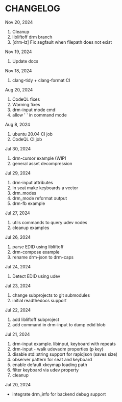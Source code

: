 # CHANGELOG

Nov 20, 2024

1. Cleanup
2. libliftoff drm branch
3. [drm-lz] Fix segfault when filepath does not exist

Nov 19, 2024

1. Update docs

Nov 18, 2024

1. clang-tidy + clang-format CI

Aug 20, 2024

1. CodeQL fixes
2. Warning fixes
3. drm-input mode cmd
4. allow ' ' in command mode

Aug 8, 2024

1. ubuntu 20.04 CI job
2. CodeQL CI job

Jul 30, 2024

1. drm-cursor example (WIP)
2. general asset decompression

Jul 29, 2024

1. drm-input attributes
2. In seat make keyboards a vector
3. drm_modes
4. drm_mode reformat output
5. drm-fb example

Jul 27, 2024

1. utils commands to query udev nodes
2. cleanup examples

Jul 26, 2024

1. parse EDID using libliftoff
2. drm-compose example
3. rename drm-json to drm-caps

Jul 24, 2024

1. Detect EDID using udev

Jul 23, 2024

1. change subprojects to git submodules
2. initial readthedocs support

Jul 22, 2024

1. add libliftoff subproject
2. add command in drm-input to dump edid blob

Jul 21, 2024

1. drm-input example. libinput, keyboard with repeats
2. drm-input - walk udevadm properties (p key)
3. disable std::string support for rapidjson (saves size)
4. observer pattern for seat and keyboard
5. enable default xkeymap loading path
6. filter keyboard via udev property
7. cleanup

Jul 20, 2024

- integrate drm_info for backend debug support
